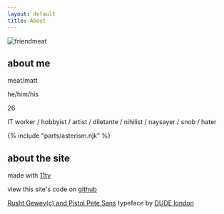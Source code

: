 ```yaml
---
layout: default
title: About
---
```


![friendmeat](https://i.postimg.cc/g27c2pjL/friendmeat.jpg)

## about me

meat/matt

he/him/his

26 

IT worker / hobbyist / artist / diletante / nihilist / naysayer / snob / hater 

{% include "parts/asterism.njk" %}

## about the site

made with [11ty](https://11ty.org)

view this site's code on [github](https://github.com/friendmeat/friendmeat.org)

<a class="font-revenge" href="https://revengefont.com/" target="_blank">Rusht Gewey(c) and Pistol Pete Sans</a> typeface by [DUDE london](https://dude.it/london/)